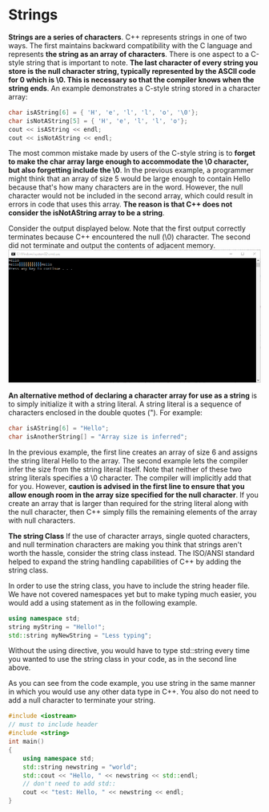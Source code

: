 # Strings

**Strings are a series of characters**. C++ represents strings in one of two ways. 
The first maintains backward compatibility with the C language and represents **the string as an array of characters**.
There is one aspect to a C-style string that is important to note. **The last character of every string you 
store is the null character string, typically represented by the ASCII code for 0 which is \0.
This is necessary so that the compiler knows when the string ends**. An example demonstrates
a C-style string stored in a character array:
```cpp
char isAString[6] = { 'H', 'e', 'l', 'l', 'o', '\0'}; 
char isNotAString[5] = { 'H', 'e', 'l', 'l', 'o'}; 
cout << isAString << endl; 
cout << isNotAString << endl;
```
The most common mistake made by users of the C-style string is to 
**forget to make the char array large enough to accommodate the \0 character,
but also forgetting include the \0**. In the previous example, a programmer might think that an array
of size 5 would be large enough to contain Hello because that's how many characters are in the word.
However, the null character would not be included in the second array, which could result in errors 
in code that uses this array. **The reason is that C++ does not consider the isNotAString array to be a string**.

Consider the output displayed below. Note that the first output 
correctly terminates because C++ encountered the null (\0) character. 
The second did not terminate and output the contents of adjacent memory.
![alt text](https://github.com/mike711028/Intro_to_Cpp/blob/master/StringOutput.PNG)

**An alternative method of declaring a character array for use as a string** is
to simply initialize it with a string literal. A string literal is a sequence of characters 
enclosed in the double quotes ("). For example:
```cpp
char isAString[6] = "Hello"; 
char isAnotherString[] = "Array size is inferred";
```
In the previous example, the first line creates an array of size 6 and assigns the string
literal Hello to the array. The second example lets the compiler infer the size from the string literal itself.
Note that neither of these two string literals specifies a \0 character. The compiler will implicitly
add that for you. However, **caution is advised in the first line to ensure that you allow enough room in the 
array size specified for the null character**. If you create an array that is larger than required
for the string literal along with the null character, then C++ simply fills the remaining
elements of the array with null characters.

**The string Class** If the use of character arrays, single quoted characters, and null termination 
characters are making you think that strings aren't worth the hassle, consider the string class instead.
The ISO/ANSI standard helped to expand the string handling capabilities of C++ by adding the string class.

In order to use the string class, you have to include the string header file. We have not covered
namespaces yet but to make typing much easier, you would add a using statement as in the following example.

```cpp
using namespace std; 
string myString = "Hello!"; 
std::string myNewString = "Less typing";
```
Without the using directive, you would have to type std::string every time you wanted to use the string class
in your code, as in the second line above.

As you can see from the code example, you use string in the same manner in which you would use any other 
data type in C++. You also do not need to add a null character to terminate your string.

```cpp
#include <iostream>
// must to include header
#include <string>
int main()
{
	using namespace std;
	std::string newstring = "world";
	std::cout << "Hello, " << newstring << std::endl;
	// don't need to add std::
	cout << "test: Hello, " << newstring << endl;
}
```
